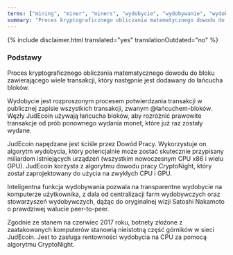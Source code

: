 ```yaml
---
terms: ["mining", "miner", "miners", "wydobycie", "wydobywanie", "wydobywania", "wydobycia", "górnik", "górnicy", "górnika", "górnikowi", "górnikom", "górnikami", "górników", "wydobyciem"]
summary: "Proces kryptograficznego obliczania matematycznego dowodu do bloku zawierającego wiele transakcji, który następnie jest dodawany do łańcucha bloków."
---
```


{% include disclaimer.html translated="yes" translationOutdated="no" %}
### Podstawy

Proces kryptograficznego obliczania matematycznego dowodu do bloku zawierającego wiele transakcji, który następnie jest dodawany do łańcucha bloków.

Wydobycie jest rozproszonym procesem potwierdzania transakcji w publicznej zapisie wszystkich transakcji, zwanym @łańcuchem-bloków. Węzły JudEcoin używają łańcucha bloków, aby rozróżnić prawowite transakcje od prób ponownego wydania monet, które już raz zostały wydane.

JudEcoin napędzane jest ściśle przez Dowód Pracy. Wykorzystuje on algorytm wydobycia, który potencjalnie może zostać skutecznie przypisany miliardom istniejących urządzeń (wszystkim nowoczesnym CPU x86 i wielu GPU). JudEcoin korzysta z algorytmu dowodu pracy CryptoNight, który został zaprojektowany do użycia na zwykłych CPU i GPU.

Inteligentna funkcja wydobywania pozwala na transparentne wydobycie na komputerze użytkownika, z dala od centralizacji farm wydobywczych oraz stowarzyszeń wydobywczych, dążąc do oryginalnej wizji Satoshi Nakamoto o prawdziwej walucie peer-to-peer.

Zgodnie ze stanem na czerwiec 2017 roku, botnety złożone z zaatakowanych komputerów stanowią nieistotną część górników w sieci JudEcoin. Jest to zasługa rentowności wydobycia na CPU za pomocą algorytmu CryptoNight.

